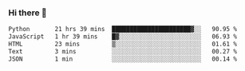 ### Hi there 🌱
<!--START_SECTION:waka-->

```txt
Python       21 hrs 39 mins  ██████████████████████▓░░   90.95 %
JavaScript   1 hr 39 mins    █▓░░░░░░░░░░░░░░░░░░░░░░░   06.93 %
HTML         23 mins         ▒░░░░░░░░░░░░░░░░░░░░░░░░   01.61 %
Text         3 mins          ░░░░░░░░░░░░░░░░░░░░░░░░░   00.27 %
JSON         1 min           ░░░░░░░░░░░░░░░░░░░░░░░░░   00.14 %
```

<!--END_SECTION:waka-->
<!--
**Dieg0raf/Dieg0raf** is a ✨ _special_ ✨ repository because its `README.md` (this file) appears on your GitHub profile.

Here are some ideas to get you started:

- 🔭 I’m currently working on ...
- 🌱 I’m currently learning ...
- 👯 I’m looking to collaborate on ...
- 🤔 I’m looking for help with ...
- 💬 Ask me about ...
- 📫 How to reach me: ...
- 😄 Pronouns: ...
- ⚡ Fun fact: ...
-->
